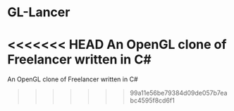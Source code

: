 GL-Lancer
=========

<<<<<<< HEAD
An OpenGL clone of Freelancer written in C#
=======
An OpenGL clone of Freelancer written in C#
>>>>>>> 99a11e56be79384d09de057b7eabc4595f8cd6f1
